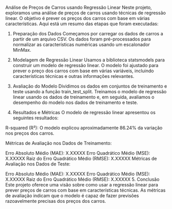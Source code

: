 Análise de Preços de Carros usando Regressão Linear
Neste projeto, exploramos uma análise de preços de carros usando técnicas de regressão linear. O objetivo é prever os preços dos carros com base em várias características. Aqui está um resumo das etapas que foram executadas:

1. Preparação dos Dados
Começamos por carregar os dados de carros a partir de um arquivo CSV. Os dados foram pré-processados para normalizar as características numéricas usando um escalonador MinMax.

2. Modelagem de Regressão Linear
Usamos a biblioteca statsmodels para construir um modelo de regressão linear. O modelo foi ajustado para prever o preço dos carros com base em várias variáveis, incluindo características técnicas e outras informações relevantes.

3. Avaliação do Modelo
Dividimos os dados em conjuntos de treinamento e teste usando a função train_test_split. Treinamos o modelo de regressão linear usando os dados de treinamento e, em seguida, avaliamos o desempenho do modelo nos dados de treinamento e teste.

4. Resultados e Métricas
O modelo de regressão linear apresentou os seguintes resultados:

R-squared (R²): O modelo explicou aproximadamente 86.24% da variação nos preços dos carros.

Métricas de Avaliação nos Dados de Treinamento:

Erro Absoluto Médio (MAE): X.XXXXX
Erro Quadrático Médio (MSE): X.XXXXX
Raiz do Erro Quadrático Médio (RMSE): X.XXXXX
Métricas de Avaliação nos Dados de Teste:

Erro Absoluto Médio (MAE): X.XXXXX
Erro Quadrático Médio (MSE): X.XXXXX
Raiz do Erro Quadrático Médio (RMSE): X.XXXXX
5. Conclusão
Este projeto oferece uma visão sobre como usar a regressão linear para prever preços de carros com base em características técnicas. As métricas de avaliação indicam que o modelo é capaz de fazer previsões razoavelmente precisas dos preços dos carros.

